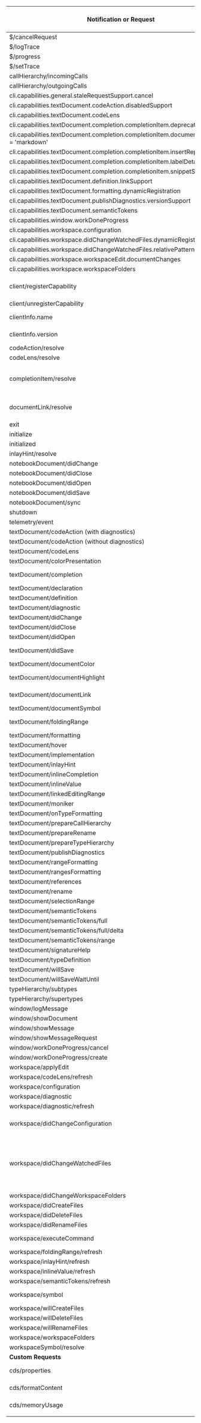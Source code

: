 | Notification or Request                                                                  | cds-lsp support | LSP4IJ Support | IJ API support | importance for us | Rem.                                                                                                                                |
|------------------------------------------------------------------------------------------|-----------------|----------------|----------------|-------------------|-------------------------------------------------------------------------------------------------------------------------------------|
| $/cancelRequest                                                                          |                 | x              |                |                   |                                                                                                                                     |
| $/logTrace                                                                               |                 |                |                |                   |                                                                                                                                     |
| $/progress                                                                               |                 | x              |                |                   |                                                                                                                                     |
| $/setTrace                                                                               |                 |                |                |                   |                                                                                                                                     |
| callHierarchy/incomingCalls                                                              |                 | x              |                |                   |                                                                                                                                     |
| callHierarchy/outgoingCalls                                                              |                 | x              |                |                   |                                                                                                                                     |
| cli.capabilities.general.staleRequestSupport.cancel                                      |                 |                | x              |                   |                                                                                                                                     |
| cli.capabilities.textDocument.codeAction.disabledSupport                                 |                 |                | x              |                   |                                                                                                                                     |
| cli.capabilities.textDocument.codeLens                                                   | x               |                |                |                   |                                                                                                                                     |
| cli.capabilities.textDocument.completion.completionItem.deprecatedSupport                |                 |                | x              |                   |                                                                                                                                     |
| cli.capabilities.textDocument.completion.completionItem.documentationFormat = 'markdown' | x               |                | x              |                   |                                                                                                                                     |
| cli.capabilities.textDocument.completion.completionItem.insertReplaceSupport             |                 |                | x              |                   |                                                                                                                                     |
| cli.capabilities.textDocument.completion.completionItem.labelDetailsSupport              |                 |                | x              |                   |                                                                                                                                     |
| cli.capabilities.textDocument.completion.completionItem.snippetSupport                   | x               |                | x              | 8                 |                                                                                                                                     |
| cli.capabilities.textDocument.definition.linkSupport                                     |                 |                | x              |                   |                                                                                                                                     |
| cli.capabilities.textDocument.formatting.dynamicRegistration                             |                 |                | x              |                   |                                                                                                                                     |
| cli.capabilities.textDocument.publishDiagnostics.versionSupport                          |                 |                | x              |                   |                                                                                                                                     |
| cli.capabilities.textDocument.semanticTokens                                             | x               |                | x              |                   |                                                                                                                                     |
| cli.capabilities.window.workDoneProgress                                                 | x               |                |                |                   |                                                                                                                                     |
| cli.capabilities.workspace.configuration                                                 | x               |                |                |                   |                                                                                                                                     |
| cli.capabilities.workspace.didChangeWatchedFiles.dynamicRegistration                     | x               |                | x              |                   |                                                                                                                                     |
| cli.capabilities.workspace.didChangeWatchedFiles.relativePatternSupport                  |                 |                | x              |                   |                                                                                                                                     |
| cli.capabilities.workspace.workspaceEdit.documentChanges                                 | x               |                | x              |                   |                                                                                                                                     |
| cli.capabilities.workspace.workspaceFolders                                              |                 |                | x              |                   |                                                                                                                                     |
| client/registerCapability                                                                |                 |                |                | 5                 | We use this for semantic highlighting and codeLens                                                                                  |
| client/unregisterCapability                                                              |                 |                |                | 5                 |                                                                                                                                     |
| clientInfo.name                                                                          | x               |                | x              |                   | - client name in messages                                                                                                           |
| clientInfo.version                                                                       | x               |                | x              |                   | - client version in messages                                                                                                        |
| codeAction/resolve                                                                       |                 | x              | x              |                   |                                                                                                                                     |
| codeLens/resolve                                                                         |                 | x              |                |                   |                                                                                                                                     |
| completionItem/resolve                                                                   | x               | x              | x              | 8                 | Needed for GlobalIdentifierProposals to attach a TextEdit for a using statement.                                                    |
| documentLink/resolve                                                                     | x               | -              |                | 10                | Final part to support navigation via import path (resolution)                                                                       |
| exit                                                                                     | x               | x              | x              |                   |                                                                                                                                     |
| initialize                                                                               | x               | x              | x              | 10                |                                                                                                                                     |
| initialized                                                                              | x               | x              | x              | 10                |                                                                                                                                     |
| inlayHint/resolve                                                                        |                 | -              |                |                   |                                                                                                                                     |
| notebookDocument/didChange                                                               |                 |                |                |                   |                                                                                                                                     |
| notebookDocument/didClose                                                                |                 |                |                |                   |                                                                                                                                     |
| notebookDocument/didOpen                                                                 |                 |                |                |                   |                                                                                                                                     |
| notebookDocument/didSave                                                                 |                 |                | x              |                   |                                                                                                                                     |
| notebookDocument/sync                                                                    |                 |                |                |                   |                                                                                                                                     |
| shutdown                                                                                 | x               | x              | x              |                   |                                                                                                                                     |
| telemetry/event                                                                          |                 | -              |                |                   |                                                                                                                                     |
| textDocument/codeAction (with diagnostics)                                               | x               | x              | x              | 7                 |                                                                                                                                     |
| textDocument/codeAction (without diagnostics)                                            |                 | x              | x              | 0                 |                                                                                                                                     |
| textDocument/codeLens                                                                    | x               | x              |                | 1                 |                                                                                                                                     |
| textDocument/colorPresentation                                                           |                 | -              |                | 0                 |                                                                                                                                     |
| textDocument/completion                                                                  | x               | x              | x              | 10                | With all its possibilities e.g. snippets                                                                                            |
| textDocument/declaration                                                                 |                 | x              |                |                   |                                                                                                                                     |
| textDocument/definition                                                                  | x               | x              | x              | 8                 |                                                                                                                                     |
| textDocument/diagnostic                                                                  |                 | x              |                |                   |                                                                                                                                     |
| textDocument/didChange                                                                   | x               | x              | x              |                   |                                                                                                                                     |
| textDocument/didClose                                                                    | x               | x              | x              | 10                | workspace consistency                                                                                                               |
| textDocument/didOpen                                                                     | x               | x              | x              | 10                |                                                                                                                                     |
| textDocument/didSave                                                                     | x               | x              | x              | 10                | Support typer + Keep workspace consistent                                                                                           |
| textDocument/documentColor                                                               |                 | x              | x              | 0                 |                                                                                                                                     |
| textDocument/documentHighlight                                                           | x               | x              |                | 10                | Highlight occurrences (in same file)                                                                                                |
| textDocument/documentLink                                                                | x               | x              | 2025.1         | 10                | Navigate via import path of using                                                                                                   |
| textDocument/documentSymbol                                                              | x               | x              |                | 10                | Outline                                                                                                                             |
| textDocument/foldingRange                                                                |                 | x              |                |                   | In VSCode we use a properties file for that                                                                                         |
| textDocument/formatting                                                                  | x               | x              | x              | 8                 |                                                                                                                                     |
| textDocument/hover                                                                       | x               | x              | x              | 7                 |                                                                                                                                     |
| textDocument/implementation                                                              | x               | x              |                |                   |                                                                                                                                     |
| textDocument/inlayHint                                                                   |                 | x              |                |                   |                                                                                                                                     |
| textDocument/inlineCompletion                                                            |                 |                |                |                   |                                                                                                                                     |
| textDocument/inlineValue                                                                 |                 |                |                |                   |                                                                                                                                     |
| textDocument/linkedEditingRange                                                          |                 |                |                |                   |                                                                                                                                     |
| textDocument/moniker                                                                     |                 |                |                |                   |                                                                                                                                     |
| textDocument/onTypeFormatting                                                            | x               | x              |                | 3                 |                                                                                                                                     |
| textDocument/prepareCallHierarchy                                                        |                 | x              |                |                   |                                                                                                                                     |
| textDocument/prepareRename                                                               |                 | x              |                |                   |                                                                                                                                     |
| textDocument/prepareTypeHierarchy                                                        |                 | x              |                |                   |                                                                                                                                     |
| textDocument/publishDiagnostics                                                          |                 | x              | x              | 10                |                                                                                                                                     |
| textDocument/rangeFormatting                                                             | x               | x              |                | 2                 |                                                                                                                                     |
| textDocument/rangesFormatting                                                            |                 | -              |                |                   |                                                                                                                                     |
| textDocument/references                                                                  | x               | x              | x              | 10                |                                                                                                                                     |
| textDocument/rename                                                                      |                 | x              |                |                   |                                                                                                                                     |
| textDocument/selectionRange                                                              | x               | x              |                | 2                 |                                                                                                                                     |
| textDocument/semanticTokens                                                              | x               | x              |                |                   |                                                                                                                                     |
| textDocument/semanticTokens/full                                                         |                 | x              | x              |                   |                                                                                                                                     |
| textDocument/semanticTokens/full/delta                                                   |                 | -              |                |                   |                                                                                                                                     |
| textDocument/semanticTokens/range                                                        |                 | -              |                |                   |                                                                                                                                     |
| textDocument/signatureHelp                                                               |                 | x              |                |                   |                                                                                                                                     |
| textDocument/typeDefinition                                                              |                 | x              |                |                   |                                                                                                                                     |
| textDocument/willSave                                                                    |                 | -              |                |                   |                                                                                                                                     |
| textDocument/willSaveWaitUntil                                                           |                 | -              |                |                   |                                                                                                                                     |
| typeHierarchy/subtypes                                                                   |                 | x              |                |                   |                                                                                                                                     |
| typeHierarchy/supertypes                                                                 |                 | x              |                |                   |                                                                                                                                     |
| window/logMessage                                                                        |                 | x              |                |                   |                                                                                                                                     |
| window/showDocument                                                                      |                 | x              | x              | 0                 |                                                                                                                                     |
| window/showMessage                                                                       |                 | x              |                |                   |                                                                                                                                     |
| window/showMessageRequest                                                                |                 | x              |                |                   |                                                                                                                                     |
| window/workDoneProgress/cancel                                                           |                 | -              |                |                   |                                                                                                                                     |
| window/workDoneProgress/create                                                           |                 | -              |                |                   |                                                                                                                                     |
| workspace/applyEdit                                                                      |                 | x              | x              | 0                 |                                                                                                                                     |
| workspace/codeLens/refresh                                                               |                 | x              |                |                   |                                                                                                                                     |
| workspace/configuration                                                                  |                 | x              |                |                   |                                                                                                                                     |
| workspace/diagnostic                                                                     |                 | -              |                |                   |                                                                                                                                     |
| workspace/diagnostic/refresh                                                             |                 | x              |                | 0                 | no apparent urgency                                                                                                                 |
| workspace/didChangeConfiguration                                                         | x               | -              | (x)            | (5)               | Once we have a config UI. Notification can be sent explicitly by client                                                             |
| workspace/didChangeWatchedFiles                                                          | x               | x              | x              | 8                 | If a user edits a file outside the IDE. Currently dysfunctional due to different interpretation of relative paths (cf. IDEA-350605) |
| workspace/didChangeWorkspaceFolders                                                      |                 | -              |                |                   |                                                                                                                                     |
| workspace/didCreateFiles                                                                 | x               | -              |                |                   |                                                                                                                                     |
| workspace/didDeleteFiles                                                                 | x               | -              |                |                   |                                                                                                                                     |
| workspace/didRenameFiles                                                                 | x               | x              |                |                   |                                                                                                                                     |
| workspace/executeCommand                                                                 | x               | x              | x              | 9                 | e.g. remove unused import                                                                                                           |
| workspace/foldingRange/refresh                                                           |                 | -              |                |                   |                                                                                                                                     |
| workspace/inlayHint/refresh                                                              |                 | x              |                |                   |                                                                                                                                     |
| workspace/inlineValue/refresh                                                            |                 | -              |                |                   |                                                                                                                                     |
| workspace/semanticTokens/refresh                                                         |                 | -              |                |                   |                                                                                                                                     |
| workspace/symbol                                                                         | x               | x              |                | 10                | Open symbol in workspace                                                                                                            |
| workspace/willCreateFiles                                                                |                 | -              |                |                   |                                                                                                                                     |
| workspace/willDeleteFiles                                                                | x               | -              |                |                   |                                                                                                                                     |
| workspace/willRenameFiles                                                                | x               | x              |                |                   |                                                                                                                                     |
| workspace/workspaceFolders                                                               |                 | -              |                |                   |                                                                                                                                     |
| workspaceSymbol/resolve                                                                  |                 | -              |                |                   |                                                                                                                                     |
| **Custom Requests**                                                                      |                 |                |                |                   |                                                                                                                                     |
| cds/properties                                                                           | x               |                |                |                   | CDS-specific language server properties                                                                                             |
| cds/formatContent                                                                        | x               |                |                |                   | Format content without document context                                                                                             |
| cds/memoryUsage                                                                          | x               |                |                |                   | Server memory usage diagnostics                                                                                                     |
|                                                                                          |                 |                |                |                   |                                                                                                                                     |
